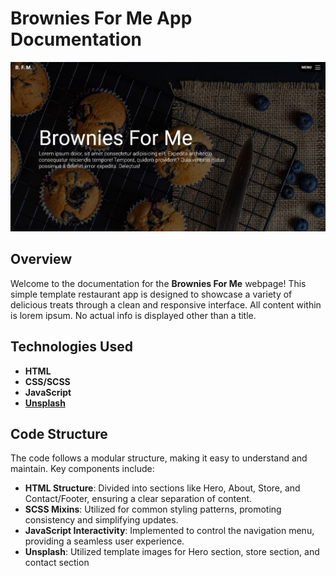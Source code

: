 # Brownies For Me App Documentation

![Webpage Display](Brownies%20For%20Me.png)

## Overview

Welcome to the documentation for the **Brownies For Me** webpage! This simple template restaurant app is designed to showcase a variety of delicious treats through a clean and responsive interface.
All content within is lorem ipsum. No actual info is displayed other than a title.

## Technologies Used

- **HTML**
- **CSS/SCSS**
- **JavaScript**
- **[Unsplash](https://unsplash.com/)**

## Code Structure

The code follows a modular structure, making it easy to understand and maintain. Key components include:

- **HTML Structure**: Divided into sections like Hero, About, Store, and Contact/Footer, ensuring a clear separation of content.
- **SCSS Mixins**: Utilized for common styling patterns, promoting consistency and simplifying updates.
- **JavaScript Interactivity**: Implemented to control the navigation menu, providing a seamless user experience.
- **Unsplash**: Utilized template images for Hero section, store section, and contact section

